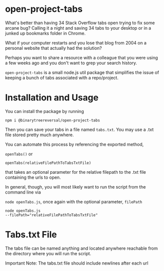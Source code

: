 # open-project-tabs

What's better than having 34 Stack Overflow tabs open trying to fix some arcane bug? Calling it a night and saving 34 tabs to your desktop or in a junked up bookmarks folder in Chrome.

What if your computer restarts and you lose that blog from 2004 on a personal website that actually had the solution?

Perhaps you want to share a resource with a colleague that you were using a few weeks ago and you don't want to grep your search history.

<code>open-project-tabs</code> is a small node.js util package that simplifies the issue of keeping a bunch of tabs associated with a repo/project.

# Installation and Usage

You can install the package by running

<code>npm i @binarytreereversal/open-project-tabs</code>

Then you can save your tabs in a file named <code>tabs.txt</code>. You may use a .txt file stored pretty much anywhere.

You can automate this process by referencing the exported method,

<code>openTabs()</code> or

<code>openTabs(relativeFilePathToTabsTxtFile)</code>

that takes an optional parameter for the relative filepath to the .txt file containing the urls to open.

In general, though, you will most likely want to run the script from the command line via

<code>node openTabs.js</code>, once again with the optional parameter, <code>filePath</code>

<code>node openTabs.js --filePath="relativeFilePathToTabsTxtFile"</code>

# Tabs.txt File

The tabs file can be named anything and located anywhere reachable from the directory where you will run the script.

Important Note: The tabs.txt file should include newlines after each url

